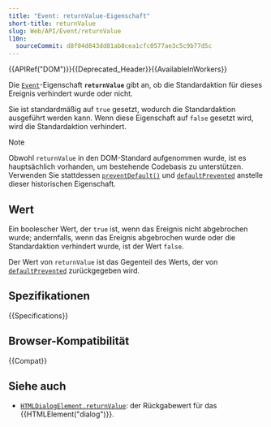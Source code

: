 ```yaml
---
title: "Event: returnValue-Eigenschaft"
short-title: returnValue
slug: Web/API/Event/returnValue
l10n:
  sourceCommit: d8f04d843dd81ab8cea1cfc0577ae3c5c9b77d5c
---
```


{{APIRef("DOM")}}{{Deprecated_Header}}{{AvailableInWorkers}}

Die [`Event`](/de/docs/Web/API/Event)-Eigenschaft **`returnValue`** gibt an, ob die Standardaktion für dieses Ereignis verhindert wurde oder nicht.

Sie ist standardmäßig auf `true` gesetzt, wodurch die Standardaktion ausgeführt werden kann. Wenn diese Eigenschaft auf `false` gesetzt wird, wird die Standardaktion verhindert.

> [!NOTE]
> Obwohl `returnValue` in den DOM-Standard aufgenommen wurde, ist es hauptsächlich vorhanden, um bestehende Codebasis zu unterstützen. Verwenden Sie stattdessen [`preventDefault()`](/de/docs/Web/API/Event/preventDefault) und [`defaultPrevented`](/de/docs/Web/API/Event/defaultPrevented) anstelle dieser historischen Eigenschaft.

## Wert

Ein boolescher Wert, der `true` ist, wenn das Ereignis nicht abgebrochen wurde; andernfalls, wenn das Ereignis abgebrochen wurde oder die Standardaktion verhindert wurde, ist der Wert `false`.

Der Wert von `returnValue` ist das Gegenteil des Werts, der von [`defaultPrevented`](/de/docs/Web/API/Event/defaultPrevented) zurückgegeben wird.

## Spezifikationen

{{Specifications}}

## Browser-Kompatibilität

{{Compat}}

## Siehe auch

- [`HTMLDialogElement.returnValue`](/de/docs/Web/API/HTMLDialogElement/returnValue): der Rückgabewert für das {{HTMLElement("dialog")}}.
